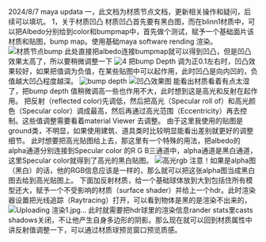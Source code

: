 2024/8/7 maya updata 
一，此文档为材质节点文档，更新相关操作和疑问，后续可以填坑。
1，关于材质凹凸
材质凹凸首先要有黑白图，而在blinn1材质中，可以把Albedo分别给到color和bumpmap中，首先做个测试，赋予一个基础面片该材质和贴图，bump map。使用基础maya software rending 渲染。
![材质节点bump](https://github.com/user-attachments/assets/505c00b7-8d2d-434a-8669-27875417705a)
此处直接把albedo连接bumpmap就可以得到凹凸，但是凹凸效果太高了，所以要稍微调整一下
![4](https://github.com/user-attachments/assets/79fe02aa-bb66-4f72-a606-f0689d5177db)
把bump Depth 调为正0.1左右时，凹凸效果较好，如果把值调为负值，在某些贴图中可以起作用，此时凹凸是向内凹的，负值越大凹凸程度越深。
![bump depth](https://github.com/user-attachments/assets/18a29b20-416e-4ef5-bc34-1a286d180dc2)
![凹凸效果图](https://github.com/user-attachments/assets/98d9d3ab-9702-4093-8f10-4beca5af0934)
能看出材质看着有点太湿了，把bump depth 值稍微调高一些也作用不大，此时想到这是高光和反射在起作用。
把反射（reflected color)先调低，然后把高光（Specular roll of）和高光颜色（Specular color）调成最高，然后再通过高光范围（Eccentricity）再去控制。这些值调整需要看着material Viewer 去调整。
由于这里我使用的贴图是ground类，不明显，如果使用建筑、道具类时比较明显能看出差别就更好的调整细节。
此时想要把高光贴图给上去，那这里有一个特殊的用法，把albedo的alpha通道分别连接到Specular color 的R G B三通道中，alpha通道是黑白通道，这里Specular color就得到了高光的黑白贴图。
![高光rgb](https://github.com/user-attachments/assets/2feea761-695b-4446-a9d4-7daa8ef90ace)
注意！如果是alpha图（黑白）的话，他的RGB信息应该是一样的，那么就可以把这张alpha图当成黑白图去给到高光贴图上。
下面加反射材质，给一个基础球体放到大到包括住所有模型还大，赋予一个不受影响的材质（surface shader）并给上一个hdr。此时渲染器设置把光线追踪（Raytracing）打开，可以看到物体是黑的是渲染不出来的，
![Uploading 渲染1.jpg…]()
此时就需要把hdr球里的渲染信息rander stats里casts shadows关闭，不让他产生自身多边形的阴影。那么现在就可以回到材质属性中讲反射值调整一下，可以通过材质球预览窗口预览质感。
